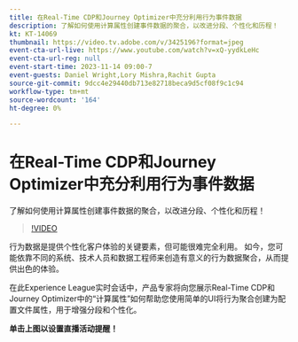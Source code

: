 ```yaml
---
title: 在Real-Time CDP和Journey Optimizer中充分利用行为事件数据
description: 了解如何使用计算属性创建事件数据的聚合，以改进分段、个性化和历程！
kt: KT-14069
thumbnail: https://video.tv.adobe.com/v/3425196?format=jpeg
event-cta-url-live: https://www.youtube.com/watch?v=xQ-yydkLeHc
event-cta-url-reg: null
event-start-time: 2023-11-14 09:00-7
event-guests: Daniel Wright,Lory Mishra,Rachit Gupta
source-git-commit: 9dcc4e29440db713e82718beca9d5cf08f9c1c94
workflow-type: tm+mt
source-wordcount: '164'
ht-degree: 0%

---
```


# 在Real-Time CDP和Journey Optimizer中充分利用行为事件数据

了解如何使用计算属性创建事件数据的聚合，以改进分段、个性化和历程！

>[!VIDEO](https://video.tv.adobe.com/v/3425196/?learn=on)

行为数据是提供个性化客户体验的关键要素，但可能很难完全利用。 如今，您可能依靠不同的系统、技术人员和数据工程师来创造有意义的行为数据聚合，从而提供出色的体验。

在此Experience League实时会话中，产品专家将向您展示Real-Time CDP和Journey Optimizer中的“计算属性”如何帮助您使用简单的UI将行为聚合创建为配置文件属性，用于增强分段和个性化。


**单击上图以设置直播活动提醒！**
